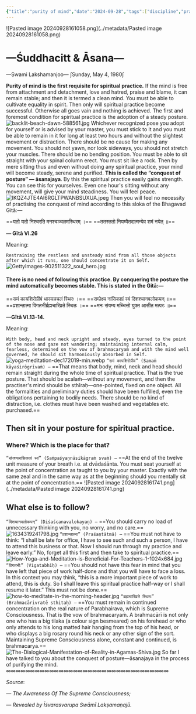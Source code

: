 ```yaml
---
{"title":"purity of mind","date":"2024-09-28","tags":["discipline","practices","mind","purity","awareness","yama","niyama","asana","shuddhachitt","sadhana","articles"],"publish":true,"path":"Practices/purity of mind.md","permalink":"/practices/purity-of-mind-and-internal-posture/","PassFrontmatter":true}
---
```



![Pasted image 20240928161058.png](../metadata/Pasted image 20240928161058.png)
# —Śuddhacitt & Āsana—
—Swami Lakshamanjoo—
∫Sunday, May 4, 1980∫

**Purity of mind is the first requisite for spiritual practice.** If the mind is free from attachment and detachment, love and hatred, praise and blame, it can remain stable; and then it is termed a clean mind. You must be able to cultivate equality in spirit. Then only will spiritual practice become successful. Otherwise all goes vain and nothing is achieved. The first and foremost condition for spiritual practice is the adoption of a steady posture. 
![backlit-beach-dawn-588561.jpg](../metadata/backlit-beach-dawn-588561.jpg)
Whichever recognized pose you adopt for yourself or is advised by your master, you must stick to it and you must be able to remain in it for long at least two hours and without the slightest movement or distraction. There should be no cause for making any movement. You should not yawn, nor look sideways, you should not stretch your muscles. There should be no bending position. You must be able to sit straight with your spinal column erect. You must sit like a rock. Then by mere sitting thus and even without doing any spiritual practice, your mind will become steady, serene and purified. **This is called the “conquest of posture” — āsanajaya**. By this the spiritual practice easily gains strength. You can see this for yourselves. Even one hour's sitting without any movement, will give your mind steadiness. You will feel peace. 
![IKQZ4JTE4AI6RGLTPWANBSUXUA.jpeg](../metadata/IKQZ4JTE4AI6RGLTPWANBSUXUA.jpeg)
Then you will feel no necessity of practising the conquest of mind according to this sloka of the Bhagavad Gitā:— 

==यतो यतो निश्चरति मनश्चञ्चलमस्थिरम् ।== 
==ततस्ततो नियम्यैतदात्मन्येव शमं नयेत् ॥== 

**— Gītā VI.26**

Meaning:

`Restraining the restless and unsteady mind from all those objects after which it runs, one should concentrate it on Self.`
![GettyImages-902511322_soul_hero.jpg](../metadata/GettyImages-902511322_soul_hero.jpg)
#### There is no need of following this practice. By conquering the posture the mind automatically becomes stable. This is stated in the Gitā:—

==समं कायशिरोग्रीवं धारयन्नचलं स्थिरः ।== 
==सम्प्रेक्ष्य नासिकाग्रं स्वं दिशश्चानवलोकयन् ॥== 
==प्रशान्तात्मा विगतभीर्ब्रह्मचारिव्रते स्थितः ।== 
==मनः संयम्य मच्चित्तो युक्त आसीत मत्परः ॥==

**—Gītā VI.13-14.** 

Meaning:

`With body, head and neck upright and steady, eyes turned to the point of the nose and gaze not wandering; maintaining internal calm, fearless, determined on the vow of brahmacaryaṁ and with the mind well governed, he should sit harmoniously absorbed in Self.` ![yoga-meditation-dec172019-min.webp](../metadata/yoga-meditation-dec172019-min.webp)
`“समं कायशिरोग्रीवं” (Samaṁ kāyaśirōgrīvaṁ) —` ==That means that body, mind, neck and head should remain straight during the whole time of spiritual practice. That is the true posture. That should be acalaṁ—without any movement, and then the practiser's mind should be sthīraḥ—one-pointed, fixed on one object. All the formalities and preliminary duties should have been fulfilled, even the obligations pertaining to bodily needs. There should be no kind of distraction, i.e. clothes must have been washed and vegetables etc. purchased.== 
## Then sit in your posture for spiritual practice.
### Where? Which is the place for that? 

`“संपश्यन्नासिकाग्रं स्वं” (Saṁpaśyaṇnāsikāgraṁ svaṁ) —` ==At the end of the twelve unit measure of your breath i.e. at dvādaśānta. You must seat yourself at the point of concentration as taught to you by your master. Exactly with the same zeal and in the same way as at the beginning should you mentally sit at the point of concentration.==
![Pasted image 20240928161741.png](../metadata/Pasted image 20240928161741.png)
## What else is to follow?

`“दिशचानवलोकयन्” (Diśaścanavalokayaṇ) —` ==You should carry no load of unnecessary thinking with you, no worry, and no care.== 
![1634319241798.jpg](../metadata/1634319241798.jpg)
`“प्रशान्तात्मा” (Praśaṇtātmā) —` ==You must not have to think: “I shall be late for office, I have to see such and such a person, I have to attend this business or that. Now I should run through my practice and leave early.” No, forget all this first and then take to spiritual practice.== 
![How-Yoga-and-Meditation-is-Beneficial-For-Teachers-1-1024x684.jpg](../metadata/How-Yoga-and-Meditation-is-Beneficial-For-Teachers-1-1024x684.jpg)
`“विगतभीः” (Vigatabhīḥ) —` ==You should not have this fear in mind that you have left that piece of work half-done and that you will have to face a loss. In this context you may think, “this is a more important piece of work to attend, this is duty. So I shall leave this spiritual practice half-way or I shall resume it later.” This must not be done.== 
![how-to-meditate-in-the-morning-header.jpg](../metadata/how-to-meditate-in-the-morning-header.jpg)
`“ब्रह्मचारिव्रते स्थितः” (Brahmacārivratē sthitaḥ) —` ==You must remain in continued concentration on the real nature of Parabhairava, which is Supreme Consciousness. That is the vow of brahmacaryaṁ. A brahmacārī is not only one who has a big tilaka (a colour sign besmeared) on his forehead or who only attends to his long matted hair hanging from the top of his head, or who displays a big rosary round his neck or any other sign of the sort. Maintaining Supreme Consciousness alone, constant and continued, is brahmacarya.== 
![The-Dialogical-Manifestation-of-Reality-in-Agamas-Shiva.jpg](../metadata/The-Dialogical-Manifestation-of-Reality-in-Agamas-Shiva.jpg)
So far I have talked to you about the conquest of posture—āsanajaya in the process of purifying the mind.
∞∞∞∞∞∞∞∞∞∞∞∞∞∞∞∞∞∞∞∞∞∞∞∞∞∞∞∞∞∞∞∞∞∞

$Source:$

*— The Awareness Of The Supreme Consciousness;*

*— Revealed by Īśvarasvarupa Swāmī Lakṣamaṇajū.*